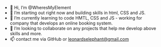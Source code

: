 - 👋 Hi, I’m @WheresMyElement
- 👀 I’m starting out right now and building skills in html, CSS and JS.
- 🌱 I’m currently learning to code HMTL, CSS and JS - working for company that develops an online booking system.  
- 💞️ I’m looking to collaborate on any projects that help me develop above skills and more. 
- 📫 contact me via GitHub or leonardselephant@gmail.com

<!---
WheresMyElement/WheresMyElement is a ✨ special ✨ repository because its `README.md` (this file) appears on your GitHub profile.
You can click the Preview link to take a look at your changes.
--->
